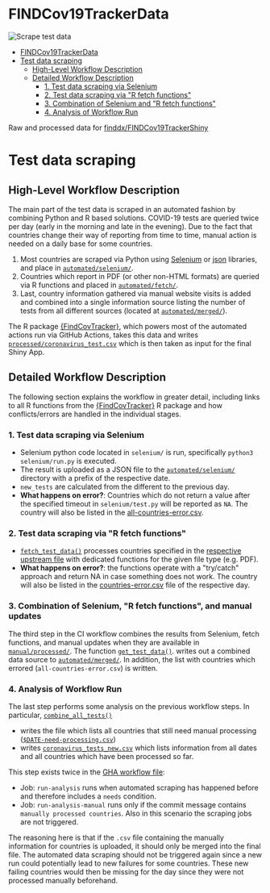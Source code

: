 # FINDCov19TrackerData

<!-- badges: start -->

![Scrape test data](https://github.com/finddx/FINDCov19TrackerData/workflows/Scrape%20test%20data%20and%20push/badge.svg)

<!-- badges: end -->

- [FINDCov19TrackerData](#findcov19trackerdata)
- [Test data scraping](#test-data-scraping)
  - [High-Level Workflow Description](#high-level-workflow-description)
  - [Detailed Workflow Description](#detailed-workflow-description)
    - [1. Test data scraping via Selenium](#1-test-data-scraping-via-selenium)
    - [2. Test data scraping via "R fetch functions"](#2-test-data-scraping-via-r-fetch-functions)
    - [3. Combination of Selenium and "R fetch functions"](#3-combination-of-selenium-and-r-fetch-functions)
    - [4. Analysis of Workflow Run](#4-analysis-of-workflow-run)

Raw and processed data for [finddx/FINDCov19TrackerShiny](https://github.com/finddx/FINDCov19TrackerShiny)

# Test data scraping

## High-Level Workflow Description

The main part of the test data is scraped in an automated fashion by combining Python and R based solutions.
COVID-19 tests are queried twice per day (early in the morning and late in the evening).
Due to the fact that countries change their way of reporting from time to time, manual action is needed on a daily base for some countries.

1. Most countries are scraped via Python using [Selenium](https://pypi.org/project/selenium/) or [json](https://docs.python.org/3/library/json.html) libraries, and place in [`automated/selenium/`](https://github.com/finddx/FINDCov19TrackerData/tree/master/automated/selenium).
2. Countries which report in PDF (or other non-HTML formats) are queried via R functions and placed in [`automated/fetch/`](https://github.com/finddx/FINDCov19TrackerData/tree/master/automated/fetch).
3. Last, country information gathered via manual website visits is added and combined into a single information source listing the number of tests from all different sources (located at [`automated/merged/`](https://github.com/finddx/FINDCov19TrackerData/tree/master/automated/merged)).

The R package [{FindCovTracker}](https://finddx.github.io/FINDCov19Tracker/reference/index.html), which powers most of the automated actions run via GitHub Actions, takes this data and writes [`processed/coronavirus_test.csv`](https://github.com/finddx/FINDCov19TrackerData/tree/selenium/processed) which is then taken as input for the final Shiny App.

## Detailed Workflow Description

The following section explains the workflow in greater detail, including links to all R functions from the [{FindCovTracker}](https://finddx.github.io/FINDCov19Tracker/reference/index.html) R package and how conflicts/errors are handled in the individual stages.

### 1. Test data scraping via Selenium

- Selenium python code located in `selenium/` is run, specifically `python3 selenium/run.py` is executed.
- The result is uploaded as a JSON file to the [`automated/selenium/`](https://github.com/finddx/FINDCov19TrackerData/tree/master/automated/selenium) directory with a prefix of the respective date.
- `new_tests` are calculated from the different to the previous day.
- **What happens on error?**: Countries which do not return a value after the specified timeout in `selenium/test.py` will be reported as `NA`.
  The country will also be listed in the [all-countries-error.csv](https://github.com/finddx/FINDCov19TrackerData/tree/master/issues).

### 2. Test data scraping via "R fetch functions"

- [`fetch_test_data()`](https://finddx.github.io/FINDCov19Tracker/reference/fetch_test_data.html) processes countries specified in the [respective upstream file](https://github.com/finddx/FINDCov19Tracker/blob/master/R/preprocess.R) with dedicated functions for the given file type (e.g. PDF).
- **What happens on error?**: the functions operate with a "try/catch" approach and return NA in case something does not work.
  The country will also be listed in the [countries-error.csv](https://github.com/finddx/FINDCov19TrackerData/tree/master/issues) file of the respective day.

### 3. Combination of Selenium, "R fetch functions", and manual updates

The third step in the CI workflow combines the results from Selenium, fetch functions, and manual updates when they are available in [`manual/processed/`](https://github.com/finddx/FINDCov19TrackerData/tree/master/manual/processed).
The function [`get_test_data()`](https://finddx.github.io/FINDCov19Tracker/reference/).
writes out a combined data source to [`automated/merged/`](https://github.com/finddx/FINDCov19TrackerData/tree/master/automated/merged).
In addition, the list with countries which errored (`all-countries-error.csv`) is written.

### 4. Analysis of Workflow Run

The last step performs some analysis on the previous workflow steps.
In particular, [`combine_all_tests()`](https://finddx.github.io/FINDCov19Tracker/reference/combine_all_tests.html)

- writes the file which lists all countries that still need manual processing ([`$DATE-need-processing.csv`](https://github.com/finddx/FINDCov19TrackerData/tree/master/manual/need-processing))
- writes [`coronavirus_tests_new.csv`](https://github.com/finddx/FINDCov19TrackerData/blob/master/automated/coronavirus_tests_new.csv) which lists information from all dates and all countries which have been processed so far.

This step exists twice in the [GHA workflow file](https://github.com/finddx/FINDCov19TrackerData/blob/master/.github/workflows/automate-tests.yml):

- Job: `run-analysis` runs when automated scraping has happened before and therefore includes a `needs` condition.
- Job: `run-analysis-manual` runs only if the commit message contains `manually processed countries`.
  Also in this scenario the scraping jobs are not triggered.

The reasoning here is that if the `.csv` file containing the manually information for countries is uploaded, it should only be merged into the final file.
The automated data scraping should not be triggered again since a new run could potentially lead to new failures for some countries.
These new failing countries would then be missing for the day since they were not processed manually beforehand.
